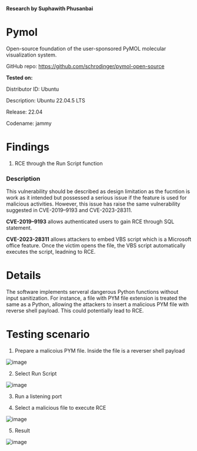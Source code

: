 **Research by Suphawith Phusanbai**

<h1>Pymol</h1>

Open-source foundation of the user-sponsored PyMOL molecular visualization system.

GitHub repo: https://github.com/schrodinger/pymol-open-source

**Tested on:**

Distributor ID: Ubuntu

Description:    Ubuntu 22.04.5 LTS

Release:        22.04

Codename:       jammy

<h1>Findings</h1>

1. RCE through the Run Script function

<h3>Description</h3>

This vulnerability should be described as design limitation as the fucntion is work as it intended but possessed a serious issue if the feature is used for malicious activities. However, this issue has raise the same vulnerability suggested in CVE-2019–9193 and CVE-2023-28311.

**CVE-2019–9193** allows authenticated users to gain RCE through SQL statement.

**CVE-2023-28311** allows attackers to embed VBS script which is a Microsoft office feature. Once the victim opens the file, the VBS script automatically executes the script, leadning to RCE.

<h1>Details</h1>

The software implements serveral dangerous Python functions without input sanitization. For instance, a file with PYM file extension is treated the same as a Python, allowing the attackers to insert a malicious PYM file with reverse shell payload. This could potentially lead to RCE.

<h1>Testing scenario</h1>

1. Prepare a malicoius PYM file. Inside the file is a reverser shell payload

![image](https://github.com/user-attachments/assets/9674c700-e754-45aa-9450-98e558aff4d3)

2.  Select Run Script

![image](https://github.com/user-attachments/assets/fedfaade-c25d-4f1e-b68d-68cf163db4ec)

3. Run a listening port

4. Select a malicious file to execute RCE

![image](https://github.com/user-attachments/assets/4c6afb1c-7e31-46e1-9e77-7ae8f489cc22)

5. Result

![image](https://github.com/user-attachments/assets/0bf3564c-d652-4519-a8b5-aac6d935c980)


